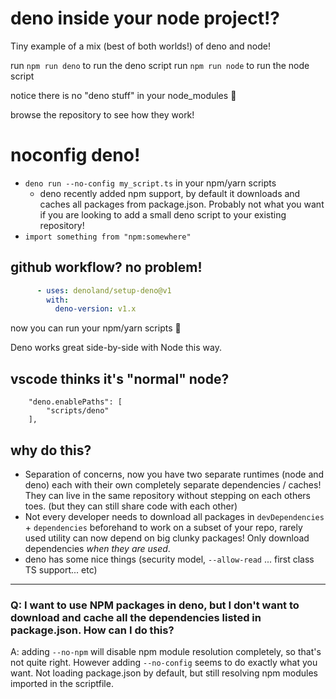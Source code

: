 # deno inside your node project!?
Tiny example of a mix (best of both worlds!) of deno and node!

run `npm run deno` to run the deno script
run `npm run node` to run the node script

notice there is no "deno stuff" in your node_modules :tada:

browse the repository to see how they work!

# noconfig deno!
- `deno run --no-config my_script.ts` in your npm/yarn scripts
	- deno recently added npm support, by default it downloads and caches all packages from package.json. Probably not what you want if you are looking to add a small deno script to your existing repository!
- `import something from "npm:somewhere"`

## github workflow? no problem!
```yaml
      - uses: denoland/setup-deno@v1
        with:
          deno-version: v1.x
```
now you can run your npm/yarn scripts 🎉 

Deno works great side-by-side with Node this way.

## vscode thinks it's "normal" node?
```
    "deno.enablePaths": [
        "scripts/deno"
    ],
```

## why do this?
- Separation of concerns, now you have two separate runtimes (node and deno) each with their own completely separate dependencies / caches! They can live in the same repository without stepping on each others toes. (but they can still share code with each other)
- Not every developer needs to download all packages in `devDependencies` + `dependencies` beforehand to work on a subset of your repo, rarely used utility can now depend on big clunky packages! Only download dependencies _when they are used_.
- deno has some nice things (security model, `--allow-read` ... first class TS support... etc)

---

### Q: I want to use NPM packages in deno, but I don't want to download and cache all the dependencies listed in package.json. How can I do this?
A: adding `--no-npm` will disable npm module resolution completely, so that's not quite right. However adding `--no-config` seems to do exactly what you want. Not loading package.json by default, but still resolving npm modules imported in the scriptfile.